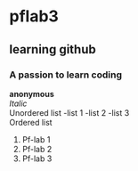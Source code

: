 # pflab3
## learning github
### A passion to learn coding
**anonymous**
<br/>
_Italic_
<br/>
Unordered list
-list 1
-list 2
-list 3
<br/>
Ordered list
1. Pf-lab 1
2. Pf-lab 2
3. Pf-lab 3

